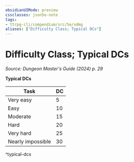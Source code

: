 ```yaml
---
obsidianUIMode: preview
cssclasses: json5e-note
tags:
- ttrpg-cli/compendium/src/5e/xdmg
aliases: ["Difficulty Class; Typical DCs"]
---
```

# Difficulty Class; Typical DCs
*Source: Dungeon Master's Guide (2024) p. 29* 

**Typical DCs**

| Task | DC |
|------|----|
| Very easy | 5 |
| Easy | 10 |
| Moderate | 15 |
| Hard | 20 |
| Very hard | 25 |
| Nearly impossible | 30 |
^typical-dcs